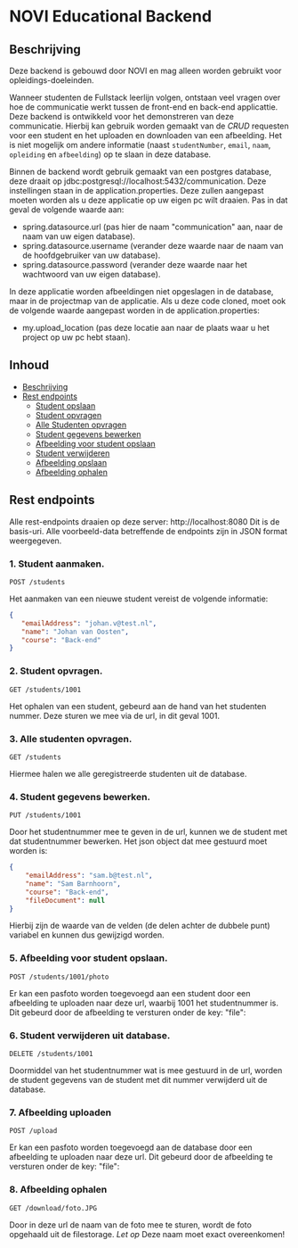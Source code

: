 # NOVI Educational Backend

## Beschrijving
Deze backend is gebouwd door NOVI en mag alleen worden gebruikt voor opleidings-doeleinden.

Wanneer studenten de Fullstack leerlijn volgen, ontstaan veel vragen over hoe de communicatie werkt tussen de front-end en back-end applicattie. Deze backend is ontwikkeld voor het demonstreren van deze communicatie. Hierbij kan gebruik worden gemaakt van de _CRUD_ requesten voor een student en het uploaden en downloaden van een afbeelding. Het is niet mogelijk om andere informatie (naast `studentNumber`, `email`, `naam`, `opleiding` en `afbeelding`) op te slaan in deze database.

Binnen de backend wordt gebruik gemaakt van een postgres database, deze draait op jdbc:postgresql://localhost:5432/communication. Deze instellingen staan in de application.properties. Deze zullen aangepast moeten worden als u deze applicatie op uw eigen pc wilt draaien. 
Pas in dat geval de volgende waarde aan:
- spring.datasource.url (pas hier de naam "communication" aan, naar de naam van uw eigen database).
- spring.datasource.username (verander deze waarde naar de naam van de hoofdgebruiker van uw database).
- spring.datasource.password (verander deze waarde naar het wachtwoord van uw eigen database).

In deze applicatie worden afbeeldingen niet opgeslagen in de database, maar in de projectmap van de applicatie. Als u deze code cloned, moet ook de volgende waarde aangepast worden in de application.properties:
- my.upload_location (pas deze locatie aan naar de plaats waar u het project op uw pc hebt staan).

## Inhoud
* [Beschrijving](#beschrijving)
* [Rest endpoints](#rest-endpoints)
    * [Student opslaan](#1-student-aanmaken)
    * [Student opvragen](#2-student-opvragen)
    * [Alle Studenten opvragen](#3-alle-studenten-opvragen)
    * [Student gegevens bewerken](*4-student-bewerken)
    * [Afbeelding voor student opslaan](#5-profielfoto-opslaan-voor-student)
    * [Student verwijderen](#6-student-verwijderen)
    * [Afbeelding opslaan](#7-afbeelding-opslaan)
    * [Afbeelding ophalen](#8-afbeelding-opvragen)

## Rest endpoints
Alle rest-endpoints draaien op deze server: http://localhost:8080 Dit is de basis-uri. Alle voorbeeld-data betreffende de endpoints zijn in JSON format weergegeven. 

### 1. Student aanmaken.
`POST /students`

Het aanmaken van een nieuwe student vereist de volgende informatie:

```json
{
   "emailAddress": "johan.v@test.nl",
   "name": "Johan van Oosten",
   "course": "Back-end"
}
```

### 2. Student opvragen.
`GET /students/1001`

Het ophalen van een student, gebeurd aan de hand van het studenten nummer. Deze sturen we mee via de url, in dit geval 1001.


### 3. Alle studenten opvragen.
`GET /students`

Hiermee halen we alle geregistreerde studenten uit de database.

### 4. Student gegevens bewerken.
`PUT /students/1001`

Door het studentnummer mee te geven in de url, kunnen we de student met dat studentnummer bewerken. Het json object dat mee gestuurd moet worden is:

```json
{
    "emailAddress": "sam.b@test.nl",
    "name": "Sam Barnhoorn",
    "course": "Back-end",
    "fileDocument": null
}
```
Hierbij zijn de waarde van de velden (de delen achter de dubbele punt) variabel en kunnen dus gewijzigd worden.

### 5. Afbeelding voor student opslaan.
`POST /students/1001/photo`

Er kan een pasfoto worden toegevoegd aan een student door een afbeelding te uploaden naar deze url, waarbij 1001 het studentnummer is. Dit gebeurd door de afbeelding te versturen onder de key: "file":


### 6. Student verwijderen uit database.
`DELETE /students/1001`

Doormiddel van het studentnummer wat is mee gestuurd in de url, worden de student gegevens van de student met dit nummer verwijderd uit de database.

### 7. Afbeelding uploaden
`POST /upload`


Er kan een pasfoto worden toegevoegd aan de database door een afbeelding te uploaden naar deze url. Dit gebeurd door de afbeelding te versturen onder de key: "file":

### 8. Afbeelding ophalen
`GET /download/foto.JPG`

Door in deze url de naam van de foto mee te sturen, wordt de foto opgehaald uit de filestorage. _Let op_ Deze naam moet exact overeenkomen!
